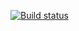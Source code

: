 [![Build status](https://ci.appveyor.com/api/projects/status/bfby0ys5sa4c83qw?svg=true)](https://ci.appveyor.com/project/OlgaUsh89/card-delivery)